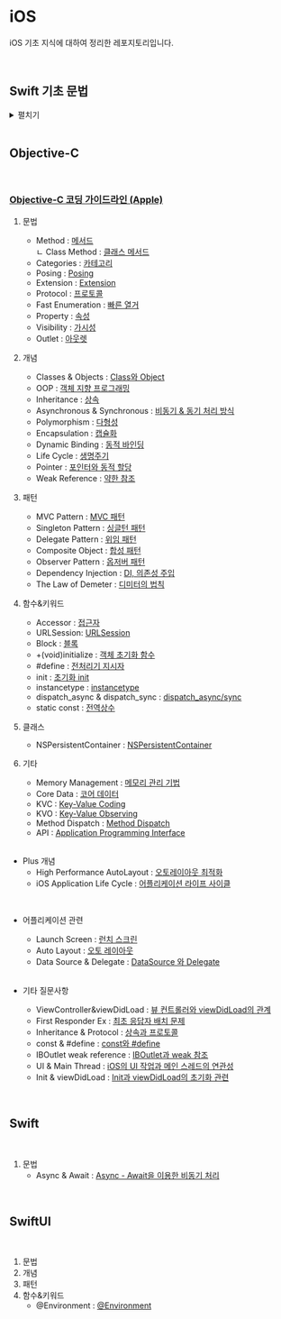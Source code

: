 # iOS

iOS 기초 지식에 대하여 정리한 레포지토리입니다.

<br>

## Swift 기초 문법

<details>
<summary>펼치기</summary>

<br>

1. 타입
    - Boolean : [bool 타입](https://github.com/LURKS02/iOS-Practice/blob/main/Swift/MyPlayground.playground/Pages/bool.xcplaygroundpage/README.md)
    - Enum : [enum 타입](https://github.com/LURKS02/iOS-Practice/blob/main/Swift/MyPlayground.playground/Pages/enum.xcplaygroundpage)
    - 배열 : [Array](https://github.com/LURKS02/iOS-Practice/blob/main/Swift/MyPlayground.playground/Pages/Concept/Array)
    - 딕셔너리 : [Dictionary](https://github.com/LURKS02/iOS-Practice/blob/main/Swift/MyPlayground.playground/Pages/dictionary.xcplaygroundpage/README.md)
    - 클래스 : [Class](https://github.com/LURKS02/iOS-Practice/blob/main/Swift/MyPlayground.playground/Pages/class.xcplaygroundpage)
    - 구조체 : [Struct](https://github.com/LURKS02/iOS-Practice/blob/main/Swift/MyPlayground.playground/Pages/struct.xcplaygroundpage)
    - 함수 : [Function](https://github.com/LURKS02/iOS-Practice/blob/main/Swift/MyPlayground.playground/Pages/function.xcplaygroundpage)
    - Set : [Set](https://github.com/LURKS02/iOS-Practice/blob/main/Swift/MyPlayground.playground/Pages/set.xcplaygroundpage)
    - Map : [Map](https://github.com/LURKS02/iOS-Practice/blob/main/Swift/MyPlayground.playground/Pages/Map.xcplaygroundpage)
2. 문법
    - While : [While](https://github.com/LURKS02/iOS-Practice/blob/main/Swift/MyPlayground.playground/Pages/while.xcplaygroundpage)
    - For-in/For-each : [For-in과 For-each](https://github.com/LURKS02/iOS-Practice/blob/main/Swift/MyPlayground.playground/Pages/foreach.xcplaygroundpage)
    - 프로퍼티 옵저버 : [Property Observer](https://github.com/LURKS02/iOS-Practice/blob/main/Swift/MyPlayground.playground/Pages/property.xcplaygroundpage/README2.md)
    - 제네릭 : [Generics](https://github.com/LURKS02/iOS-Practice/blob/main/Swift/MyPlayground.playground/Pages/Generics.xcplaygroundpage)
    - 클로저의 경량화 : [Closure의 경량화](https://github.com/LURKS02/iOS-Practice/blob/main/Swift/MyPlayground.playground/Pages/Concept/Closure2)
    - 에러 처리 : [Error Handling](https://github.com/LURKS02/iOS-Practice/blob/main/Swift/MyPlayground.playground/Pages/error.xcplaygroundpage)
3. 개념
    - var : [가변변수 var](https://github.com/LURKS02/iOS-Practice/blob/main/Swift/MyPlayground.playground/Pages/Concept/var)
    - let : [불변변수 let](https://github.com/LURKS02/iOS-Practice/blob/main/Swift/MyPlayground.playground/Pages/Concept/let)
    - 프로퍼티 : [Property](https://github.com/LURKS02/iOS-Practice/blob/main/Swift/MyPlayground.playground/Pages/property.xcplaygroundpage)
    - 생성자 : [Initialization](https://github.com/LURKS02/iOS-Practice/blob/main/Swift/MyPlayground.playground/Pages/Initialization.xcplaygroundpage)
    - 소멸자 : [Deinitialization](https://github.com/LURKS02/iOS-Practice/blob/main/Swift/MyPlayground.playground/Pages/deinitialization.xcplaygroundpage)
    - 상속 : [Inheritance](https://github.com/LURKS02/iOS-Practice/blob/main/Swift/MyPlayground.playground/Pages/interitance.xcplaygroundpage)
    - 파이널 : [Final](https://github.com/LURKS02/iOS-Practice/blob/main/Swift/MyPlayground.playground/Pages/final.xcplaygroundpage)
    - 클로저 : [Closure](https://github.com/LURKS02/iOS-Practice/blob/main/Swift/MyPlayground.playground/Pages/Concept/Closure)
    - 옵셔널/언래핑 : [Optional과 Unwrapping](https://github.com/LURKS02/iOS-Practice/blob/main/Swift/MyPlayground.playground/Pages/unwrapping.xcplaygroundpage/README.md)
    - In-Out : [In-Out Parameters](https://github.com/LURKS02/iOS-Practice/blob/main/Swift/MyPlayground.playground/Pages/inout.xcplaygroundpage)
4. 함수
    - Input : [readLine](https://github.com/LURKS02/iOS-Practice/blob/main/Swift/MyPlayground.playground/Pages/Input.xcplaygroundpage)
    - Filter: [filter](https://github.com/LURKS02/iOS-Practice/blob/main/Swift/MyPlayground.playground/Pages/filter.xcplaygroundpage)
    

</details>

<br>

## Objective-C

<br>

### [Objective-C 코딩 가이드라인 (Apple)](https://github.com/LURKS02/iOS-Practice/blob/main/Objective-C/Docs/StyleGuide/General.md)

1. 문법
    - Method : [메서드](https://github.com/LURKS02/iOS-Practice/blob/main/Objective-C/Docs/Method.md)<br>
               <t> ㄴ Class Method : [클래스 메서드](https://github.com/LURKS02/iOS-Practice/blob/main/Objective-C/Docs/Class%20Method.md)
    - Categories : [카테고리](https://github.com/LURKS02/iOS-Practice/blob/main/Objective-C/Docs/Categories.md)
    - Posing : [Posing](https://github.com/LURKS02/iOS-Practice/blob/main/Objective-C/Docs/Posing.md)
    - Extension : [Extension](https://github.com/LURKS02/iOS-Practice/blob/main/Objective-C/Docs/Extension.md)
    - Protocol : [프로토콜](https://github.com/LURKS02/iOS-Practice/blob/main/Objective-C/Docs/Protocol.md)
    - Fast Enumeration : [빠른 열거](https://github.com/LURKS02/iOS-Practice/blob/main/Objective-C/Docs/FastEnumeration.md)
    - Property : [속성](https://github.com/LURKS02/iOS-Practice/blob/main/Objective-C/Docs/Property.md)
    - Visibility : [가시성](https://github.com/LURKS02/iOS-Practice/blob/main/Objective-C/Docs/Visibility.md)
    - Outlet : [아웃렛](https://github.com/LURKS02/iOS-Practice/blob/main/Objective-C/Docs/Outlet.md)
2. 개념
    - Classes & Objects : [Class와 Object](https://github.com/LURKS02/iOS-Practice/blob/main/Objective-C/Docs/Classes&Objects.md)
    - OOP : [객체 지향 프로그래밍](https://github.com/LURKS02/Objective-C-Practice/blob/main/Docs/OOP.md)
    - Inheritance : [상속](https://github.com/LURKS02/iOS-Practice/blob/main/Objective-C/Docs/Inheritance.md)
    - Asynchronous & Synchronous : [비동기 & 동기 처리 방식](https://github.com/LURKS02/iOS-Practice/blob/main/Objective-C/Docs/Async%2BSync.md)
    - Polymorphism : [다형성](https://github.com/LURKS02/iOS-Practice/blob/main/Objective-C/Docs/Polymorphism.md)
    - Encapsulation : [캡슐화](https://github.com/LURKS02/iOS-Practice/blob/main/Objective-C/Docs/Encapsulation.md)
    - Dynamic Binding : [동적 바인딩](https://github.com/LURKS02/iOS-Practice/blob/main/Objective-C/Docs/DynamicBinding.md)
    - Life Cycle : [생명주기](https://github.com/LURKS02/objectiveCPractice/tree/main/Docs)
    - Pointer : [포인터와 동적 할당](https://github.com/LURKS02/iOS-Practice/blob/main/Objective-C/Docs/Pointer.md)
    - Weak Reference : [약한 참조](https://github.com/LURKS02/iOS-Practice/blob/main/Objective-C/Docs/WeakReference.md)
3. 패턴
    - MVC Pattern : [MVC 패턴](https://github.com/LURKS02/iOS-Practice/blob/main/Objective-C/Docs/MVC.md)
    - Singleton Pattern : [싱글턴 패턴](https://github.com/LURKS02/iOS-Practice/blob/main/Objective-C/Docs/Singleton.md)
    - Delegate Pattern : [위임 패턴](https://github.com/LURKS02/iOS-Practice/blob/main/Objective-C/Docs/Delegate.md)
    - Composite Object : [합성 패턴](https://github.com/LURKS02/iOS-Practice/blob/main/Objective-C/Docs/CompositeObject.md)
    - Observer Pattern : [옵저버 패턴](https://github.com/LURKS02/iOS-Practice/blob/main/Objective-C/Docs/Observer.md)
    - Dependency Injection : [DI, 의존성 주입](https://github.com/LURKS02/iOS-Practice/blob/main/Objective-C/Docs/DI.md)
    - The Law of Demeter : [디미터의 법칙](https://github.com/LURKS02/iOS-Practice/blob/main/Objective-C/Docs/TheLawOfDemeter.md)
4. 함수&키워드
    - Accessor : [접근자](https://github.com/LURKS02/iOS-Practice/blob/main/Objective-C/Docs/Accessor.md)
    - URLSession: [URLSession](https://github.com/LURKS02/iOS-Practice/blob/main/Objective-C/Docs/URLSession.md)
    - Block : [블록](https://github.com/LURKS02/iOS-Practice/blob/main/Objective-C/Docs/Block.md)
    - +(void)initialize : [객체 초기화 함수](https://github.com/LURKS02/Objective-C-Practice/blob/main/Docs/Objective-C/+(void)initialize.md)
    - #define : [전처리기 지시자](https://github.com/LURKS02/iOS-Practice/blob/main/Objective-C/Docs/define.md)
    - init : [초기화 init](https://github.com/LURKS02/iOS-Practice/blob/main/Objective-C/Docs/init.md)
    - instancetype : [instancetype](https://github.com/LURKS02/iOS-Practice/blob/main/Objective-C/Docs/instancetype.md)
    - dispatch_async & dispatch_sync : [dispatch_async/sync](https://github.com/LURKS02/iOS-Practice/blob/main/Objective-C/Docs/dispatch_async%2Bsync.md)
    - static const : [전역상수](https://github.com/LURKS02/iOS-Practice/blob/main/Objective-C/Docs/static%20const.md)
5. 클래스
    - NSPersistentContainer : [NSPersistentContainer](https://github.com/LURKS02/iOS-Practice/blob/main/Objective-C/Docs/NSPersistentContainer.md)
6. 기타
    - Memory Management : [메모리 관리 기법](https://github.com/LURKS02/iOS-Practice/blob/main/Objective-C/Docs/MemoryManagement.md)
    - Core Data : [코어 데이터](https://github.com/LURKS02/iOS-Practice/blob/main/Objective-C/Docs/CoreData.md)
    - KVC : [Key-Value Coding](https://github.com/LURKS02/Objective-C-Practice/blob/main/Docs/KVC.md)
    - KVO : [Key-Value Observing](https://github.com/LURKS02/Objective-C-Practice/blob/main/Docs/KVO.md)
    - Method Dispatch : [Method Dispatch](https://github.com/LURKS02/Objective-C-Practice/blob/main/Docs/MethodDispatch.md)
    - API : [Application Programming Interface](https://github.com/LURKS02/Objective-C-Practice/blob/main/Docs/API.md)
    
    <br>

* Plus 개념
    - High Performance AutoLayout : [오토레이아웃 최적화](https://github.com/LURKS02/iOS-Practice/blob/main/Objective-C/Docs/HighPerformanceAutoLayout.md)
    - iOS Application Life Cycle : [어플리케이션 라이프 사이클](https://github.com/LURKS02/iOS-Practice/blob/main/Objective-C/Docs/AppLifeCycle.md)

<br>
    
* 어플리케이션 관련
    - Launch Screen : [런치 스크린](https://github.com/LURKS02/iOS-Practice/blob/main/Objective-C/Docs/LaunchScreen.md)
    - Auto Layout : [오토 레이아웃](https://github.com/LURKS02/iOS-Practice/blob/main/Objective-C/Docs/AutoLayout.md)
    - Data Source & Delegate : [DataSource 와 Delegate](https://github.com/LURKS02/iOS-Practice/blob/main/Objective-C/Docs/DataSource%26Delegate.md)

    <br>
    
* 기타 질문사항
    - ViewController&viewDidLoad : [뷰 컨트롤러와 viewDidLoad의 관계](https://github.com/LURKS02/iOS-Practice/blob/main/Objective-C/Docs/ViewController%26viewDidLoad.md)
    - First Responder Ex : [최초 응답자 배치 문제](https://github.com/LURKS02/iOS-Practice/blob/main/Objective-C/Docs/FirstResponderEx.md)
    - Inheritance & Protocol : [상속과 프로토콜](https://github.com/LURKS02/iOS-Practice/blob/main/Objective-C/Docs/Inheritance%2BProtocol.md)
    - const & #define : [const와 #define](https://github.com/LURKS02/iOS-Practice/blob/main/Objective-C/Docs/const%2B%23define.md)
    - IBOutlet weak reference : [IBOutlet과 weak 참조](https://github.com/LURKS02/iOS-Practice/blob/main/Objective-C/Docs/IBOutlet%2Bweakref.md)
    - UI & Main Thread : [iOS의 UI 작업과 메인 스레드의 연관성](https://github.com/LURKS02/iOS-Practice/blob/main/Objective-C/Docs/UI%2BThread.md)
    - Init & viewDidLoad : [Init과 viewDidLoad의 초기화 관련](https://github.com/LURKS02/Objective-C-Practice/blob/main/Docs/Init%2BviewDidLoad.md)
 
<br>

## Swift

<br>

1. 문법
    - Async & Await : [Async - Await을 이용한 비동기 처리](https://github.com/LURKS02/iOS-Practice/blob/main/Objective-C/Docs/Async%20&%20Await.md)
  

<br>

## SwiftUI

<br>

1. 문법
2. 개념
3. 패턴
4. 함수&키워드
    - @Environment : [@Environment](https://github.com/LURKS02/Objective-C-Practice/blob/main/Docs/SwiftUI/%40Environment.md)
